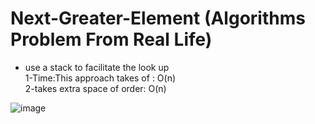 # Next-Greater-Element (Algorithms  Problem From Real Life)

- use a stack to facilitate the look up <br>
1-Time:This approach takes of : O(n) <br>
2-takes extra space of order: O(n)

![image](https://user-images.githubusercontent.com/46167070/133084612-9640cc92-c7fd-4abf-95ca-d9675a35ecfa.png)

